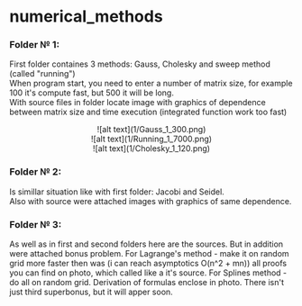 # numerical_methods  
  
### Folder № 1:  
First folder containes 3 methods: Gauss, Cholesky and sweep method (called \"running\")  
When program start, you need to enter a number of matrix size, for example 100 it's compute fast, but 500 it will be long.  
With source files in folder locate image with graphics of dependence between matrix size and time execution (integrated function work too fast)  
<center>![alt text](1/Gauss_1_300.png)</center>  
<center>![alt text](1/Running_1_7000.png)</center>  
<center>![alt text](1/Cholesky_1_120.png)</center>  
  
### Folder № 2:  
Is simillar situation like with first folder: Jacobi and Seidel.  
Also with source were attached images with graphics of same dependence.  
  
### Folder № 3:  
As well as in first and second folders here are the sources. But in addition were attached bonus problem. For Lagrange's method - make it on random grid more faster then was (i can reach asymptotics O(n^2 + mn)) all proofs you can find on photo, which called like a it's source. For Splines method - do all on random grid. Derivation of formulas enclose in photo. There isn't just third superbonus, but it will apper soon.   
